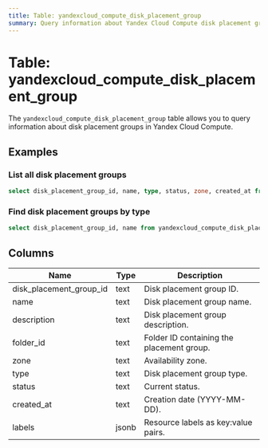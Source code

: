 ```yaml
---
title: Table: yandexcloud_compute_disk_placement_group
summary: Query information about Yandex Cloud Compute disk placement groups.
---
```


# Table: yandexcloud_compute_disk_placement_group

The `yandexcloud_compute_disk_placement_group` table allows you to query information about disk placement groups in Yandex Cloud Compute.

## Examples

### List all disk placement groups
```sql
select disk_placement_group_id, name, type, status, zone, created_at from yandexcloud_compute_disk_placement_group;
```

### Find disk placement groups by type
```sql
select disk_placement_group_id, name from yandexcloud_compute_disk_placement_group where type = 'spread';
```

## Columns
| Name                   | Type   | Description                                 |
|------------------------|--------|---------------------------------------------|
| disk_placement_group_id| text   | Disk placement group ID.                    |
| name                   | text   | Disk placement group name.                  |
| description            | text   | Disk placement group description.           |
| folder_id              | text   | Folder ID containing the placement group.   |
| zone                   | text   | Availability zone.                          |
| type                   | text   | Disk placement group type.                  |
| status                 | text   | Current status.                             |
| created_at             | text   | Creation date (YYYY-MM-DD).                 |
| labels                 | jsonb  | Resource labels as key:value pairs.         | 